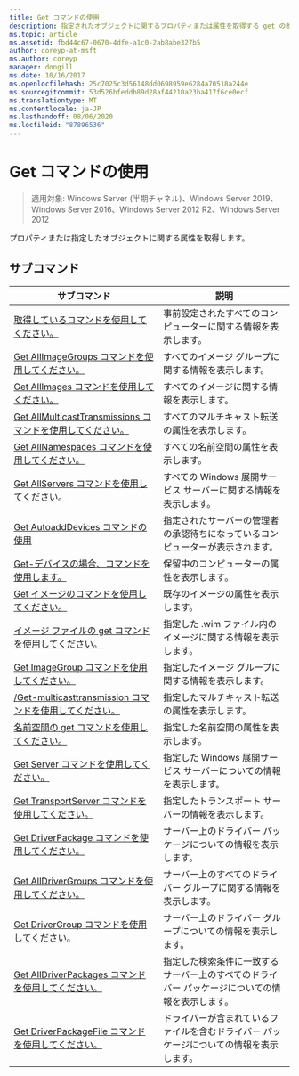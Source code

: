 ```yaml
---
title: Get コマンドの使用
description: 指定されたオブジェクトに関するプロパティまたは属性を取得する get の参照記事です。
ms.topic: article
ms.assetid: fbd44c67-0670-4dfe-a1c0-2ab8abe327b5
author: coreyp-at-msft
ms.author: coreyp
manager: dongill
ms.date: 10/16/2017
ms.openlocfilehash: 25c7025c3d56148dd0698959e6284a70518a244e
ms.sourcegitcommit: 53d526bfeddb89d28af44210a23ba417f6ce0ecf
ms.translationtype: MT
ms.contentlocale: ja-JP
ms.lasthandoff: 08/06/2020
ms.locfileid: "87896536"
---
```

# <a name="using-the-get-command"></a>Get コマンドの使用

> 適用対象: Windows Server (半期チャネル)、Windows Server 2019、Windows Server 2016、Windows Server 2012 R2、Windows Server 2012

プロパティまたは指定したオブジェクトに関する属性を取得します。

## <a name="subcommands"></a>サブコマンド
|サブコマンド|説明|
|-------|--------|
|[取得しているコマンドを使用してください。](using-the-get-alldevices-command.md)|事前設定されたすべてのコンピューターに関する情報を表示します。|
|[Get AllImageGroups コマンドを使用してください。](using-the-get-allimagegroups-command.md)|すべてのイメージ グループに関する情報を表示します。|
|[Get AllImages コマンドを使用してください。](using-the-get-allimages-command.md)|すべてのイメージに関する情報を表示します。|
|[Get AllMulticastTransmissions コマンドを使用してください。](using-the-get-allmulticasttransmissions-command.md)|すべてのマルチキャスト転送の属性を表示します。|
|[Get AllNamespaces コマンドを使用してください。](using-the-get-allnamespaces-command.md)|すべての名前空間の属性を表示します。|
|[Get AllServers コマンドを使用してください。](using-the-get-allservers-command.md)|すべての Windows 展開サービス サーバーに関する情報を表示します。|
|[Get AutoaddDevices コマンドの使用](using-the-get-autoadddevices-command.md)|指定されたサーバーの管理者の承認待ちになっているコンピューターが表示されます。|
|[Get-デバイスの場合、コマンドを使用します。](using-the-get-device-command.md)|保留中のコンピューターの属性を表示します。|
|[Get イメージのコマンドを使用してください。](using-the-get-image-command.md)|既存のイメージの属性を表示します。|
|[イメージ ファイルの get コマンドを使用してください。](using-the-get-imagefile-command.md)|指定した .wim ファイル内のイメージに関する情報を表示します。|
|[Get ImageGroup コマンドを使用してください。](using-the-get-imagegroup-command.md)|指定したイメージ グループに関する情報を表示します。|
|[/Get-multicasttransmission コマンドを使用してください。](using-the-get-multicasttransmission-command.md)|指定したマルチキャスト転送の属性を表示します。|
|[名前空間の get コマンドを使用してください。](using-the-get-namespace-command.md)|指定した名前空間の属性を表示します。|
|[Get Server コマンドを使用してください。](using-the-get-server-command.md)|指定した Windows 展開サービス サーバーについての情報を表示します。|
|[Get TransportServer コマンドを使用してください。](using-the-get-transportserver-command.md)|指定したトランスポート サーバーの情報を表示します。|
|[Get DriverPackage コマンドを使用してください。](using-the-get-driverpackage-command.md)|サーバー上のドライバー パッケージについての情報を表示します。|
|[Get AllDriverGroups コマンドを使用してください。](using-the-get-alldrivergroups-command.md)|サーバー上のすべてのドライバー グループに関する情報を表示します。|
|[Get DriverGroup コマンドを使用してください。](using-the-get-drivergroup-command.md)|サーバー上のドライバー グループについての情報を表示します。|
|[Get AllDriverPackages コマンドを使用してください。](using-the-get-alldriverpackages-command.md)|指定した検索条件に一致するサーバー上のすべてのドライバー パッケージについての情報を表示します。|
|[Get DriverPackageFile コマンドを使用してください。](using-the-get-driverpackagefile-command.md)|ドライバーが含まれているファイルを含むドライバー パッケージについての情報を表示します。|
